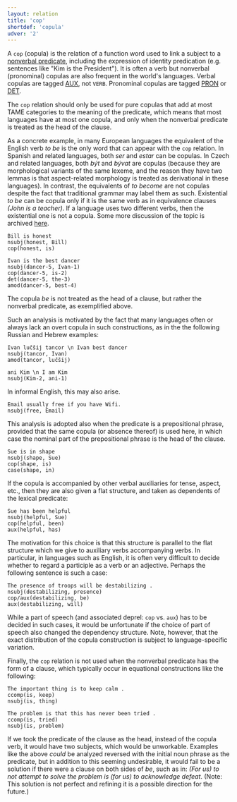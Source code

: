 ```yaml
---
layout: relation
title: 'cop'
shortdef: 'copula'
udver: '2'
---
```


A `cop` (copula) is the relation of a function word used to link a subject to a [nonverbal predicate](/u/overview/simple-syntax.html#nonverbal-clauses), including the expression of identity predication (e.g. sentences like "Kim is the President").
It is often a verb but nonverbal (pronominal) copulas are also frequent in the world's languages.
Verbal copulas are tagged [AUX](), not `VERB`. Pronominal copulas are tagged [PRON]() or [DET]().

The `cop` relation
should only be used for pure copulas that add at most TAME categories to the meaning of the predicate,
which means that most languages have at most one copula, and only when the nonverbal predicate is treated
as the head of the clause.

As a concrete example, in many European languages the equivalent of the English verb _to be_ is the only word that can appear with the `cop` relation. In Spanish and related languages, both _ser_ and _estar_ can be copulas. In Czech and related languages, both _být_ and _bývat_ are copulas (because they are morphological variants of the same lexeme, and the reason they have two lemmas is that aspect-related morphology is treated as derivational in these languages). In contrast, the equivalents of _to become_ are not copulas despite the fact that traditional grammar may label them as such. Existential _to be_ can be copula only if it is the same verb as in equivalence clauses _(John is a teacher)_. If a language uses two different verbs, then the existential one is not a copula. Some more discussion of the topic is archived [here](https://universaldependencies.org/v2/copula.html#guidelines-for-udv2).

~~~ sdparse
Bill is honest
nsubj(honest, Bill)
cop(honest, is)
~~~

~~~ sdparse
Ivan is the best dancer
nsubj(dancer-5, Ivan-1)
cop(dancer-5, is-2)
det(dancer-5, the-3)
amod(dancer-5, best-4)
~~~

The copula *be* is not treated as the head of a clause, but rather the nonverbal predicate, as exemplified above.

Such an analysis is motivated by the fact that many languages often or always lack an overt copula in such
constructions, as in the the following Russian and Hebrew examples:

~~~ sdparse
Ivan lučšij tancor \n Ivan best dancer
nsubj(tancor, Ivan)
amod(tancor, lučšij)
~~~

~~~ sdparse
ani Kim \n I am Kim
nsubj(Kim-2, ani-1)
~~~

In informal English, this may also arise.

~~~ sdparse
Email usually free if you have Wifi.
nsubj(free, Email)
~~~

This analysis is adopted also when the predicate is a prepositional phrase, provided that the same copula
(or absence thereof) is used here, in which case the nominal part of the
prepositional phrase is the head of the clause.

~~~ sdparse
Sue is in shape
nsubj(shape, Sue)
cop(shape, is)
case(shape, in)
~~~

<!--A parallel can also be drawn to so-called raising-to-object or small clause constructions in English.
Under the basic analysis proposed for SD, the predicate complement is
not linked to its subject argument, but in the enhanced representation
(see below), the linkage is then parallel to the treatment in a zero
copula language:

~~~ sdparse
I judge Ivan the best dancer
nsubj(judge-2, I-1)
obj(judge-2, Ivan-3)
xcomp(judge-2, dancer-6)
det(dancer-6, the-4)
amod(dancer-6, best-5)
nsubj(dancer-6, Ivan-3)
~~~
-->

If the copula is accompanied by other verbal auxiliaries for tense, aspect, etc., then they are also given a flat structure, and taken as dependents of the lexical predicate:

~~~ sdparse
Sue has been helpful
nsubj(helpful, Sue)
cop(helpful, been)
aux(helpful, has)
~~~

The motivation for this choice is that this structure is parallel to the flat structure which we give to auxiliary verbs accompanying verbs. In particular, in languages such as English, it is often very difficult to decide whether to regard a participle as a verb or an adjective.  Perhaps the following sentence is such a case:

~~~ sdparse
The presence of troops will be destabilizing .
nsubj(destabilizing, presence)
cop/aux(destabilizing, be)
aux(destabilizing, will)
~~~

While a part of speech (and associated deprel: `cop` vs. `aux`) has to be decided in such cases, it would be unfortunate if the choice of part of speech also changed the dependency structure. Note, however, that the exact distribution of the copula construction is subject to language-specific variation.

Finally, the `cop` relation is not used when the nonverbal predicate has the form of a clause, which typically occur in equational constructions like the following:

~~~ sdparse
The important thing is to keep calm .
ccomp(is, keep)
nsubj(is, thing)
~~~

~~~ sdparse
The problem is that this has never been tried .
ccomp(is, tried)
nsubj(is, problem)
~~~

If we took the predicate of the clause as the head, instead of the copula verb, it would have two subjects, which would be unworkable. Examples like the above *could* be analyzed reversed with the initial noun phrase as the predicate, but in addition to this seeming undesirable, it would fail to be a solution if there were a clause on both sides of *be*, such as in: *(For us) to not attempt to solve the problem is (for us) to acknowledge defeat*. (Note: This solution is not perfect and refining it is a possible direction for the future.)
<!-- Interlanguage links updated Út zář 29 20:43:14 CEST 2020 -->
